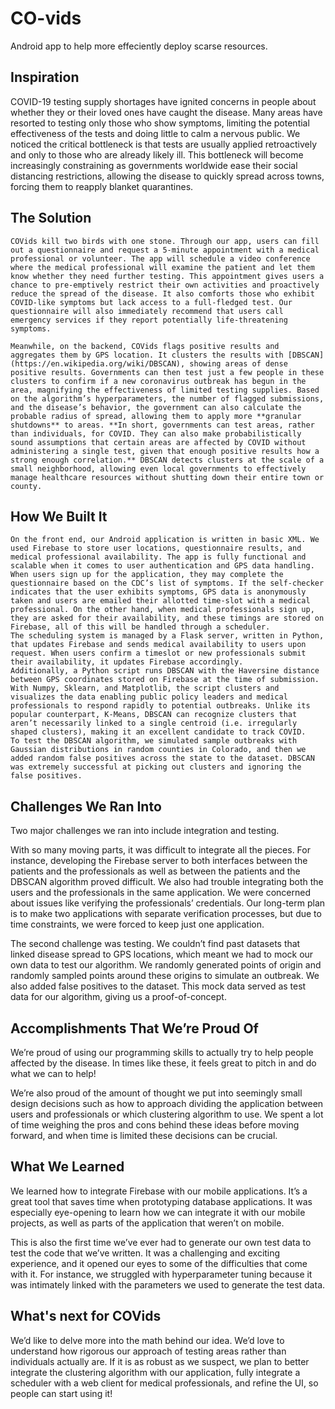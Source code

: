 # CO-vids
Android app to help more effeciently deploy scarse resources.

## Inspiration

COVID-19 testing supply shortages have ignited concerns in people about whether they or their loved ones have caught the disease. Many areas have resorted to testing only those who show symptoms, limiting the potential effectiveness of the tests and doing little to calm a nervous public. We noticed the critical bottleneck is that tests are usually applied retroactively and only to those who are already likely ill. This bottleneck will become increasingly constraining as governments worldwide ease their social distancing restrictions, allowing the disease to quickly spread across towns, forcing them to reapply blanket quarantines.

## The Solution

	COVids kill two birds with one stone. Through our app, users can fill out a questionnaire and request a 5-minute appointment with a medical professional or volunteer. The app will schedule a video conference where the medical professional will examine the patient and let them know whether they need further testing. This appointment gives users a chance to pre-emptively restrict their own activities and proactively reduce the spread of the disease. It also comforts those who exhibit COVID-like symptoms but lack access to a full-fledged test. Our questionnaire will also immediately recommend that users call emergency services if they report potentially life-threatening symptoms.

	Meanwhile, on the backend, COVids flags positive results and aggregates them by GPS location. It clusters the results with [DBSCAN](https://en.wikipedia.org/wiki/DBSCAN), showing areas of dense positive results. Governments can then test just a few people in these clusters to confirm if a new coronavirus outbreak has begun in the area, magnifying the effectiveness of limited testing supplies. Based on the algorithm’s hyperparameters, the number of flagged submissions, and the disease’s behavior, the government can also calculate the probable radius of spread, allowing them to apply more **granular shutdowns** to areas. **In short, governments can test areas, rather than individuals, for COVID. They can also make probabilistically sound assumptions that certain areas are affected by COVID without administering a single test, given that enough positive results how a strong enough correlation.** DBSCAN detects clusters at the scale of a small neighborhood, allowing even local governments to effectively manage healthcare resources without shutting down their entire town or county.

## How We Built It

	On the front end, our Android application is written in basic XML. We used Firebase to store user locations, questionnaire results, and medical professional availability. The app is fully functional and scalable when it comes to user authentication and GPS data handling. When users sign up for the application, they may complete the questionnaire based on the CDC’s list of symptoms. If the self-checker indicates that the user exhibits symptoms, GPS data is anonymously taken and users are emailed their allotted time-slot with a medical professional. On the other hand, when medical professionals sign up, they are asked for their availability, and these timings are stored on Firebase, all of this will be handled through a scheduler.
	The scheduling system is managed by a Flask server, written in Python, that updates Firebase and sends medical availability to users upon request. When users confirm a timeslot or new professionals submit their availability, it updates Firebase accordingly.
	Additionally, a Python script runs DBSCAN with the Haversine distance between GPS coordinates stored on Firebase at the time of submission. With Numpy, Sklearn, and Matplotlib, the script clusters and visualizes the data enabling public policy leaders and medical professionals to respond rapidly to potential outbreaks. Unlike its popular counterpart, K-Means, DBSCAN can recognize clusters that aren’t necessarily linked to a single centroid (i.e. irregularly shaped clusters), making it an excellent candidate to track COVID.
	To test the DBSCAN algorithm, we simulated sample outbreaks with Gaussian distributions in random counties in Colorado, and then we added random false positives across the state to the dataset. DBSCAN was extremely successful at picking out clusters and ignoring the false positives.

## Challenges We Ran Into

Two major challenges we ran into include integration and testing.

With so many moving parts, it was difficult to integrate all the pieces. For instance, developing the Firebase server to both interfaces between the patients and the professionals as well as between the patients and the DBSCAN algorithm proved difficult. We also had trouble integrating both the users and the professionals in the same application. We were concerned about issues like verifying the professionals’ credentials. Our long-term plan is to make two applications with separate verification processes, but due to time constraints, we were forced to keep just one application.

The second challenge was testing. We couldn’t find past datasets that linked disease spread to GPS locations, which meant we had to mock our own data to test our algorithm. We randomly generated points of origin and randomly sampled points around these origins to simulate an outbreak. We also added false positives to the dataset. This mock data served as test data for our algorithm, giving us a proof-of-concept.

## Accomplishments That We’re Proud Of

We’re proud of using our programming skills to actually try to help people affected by the disease. In times like these, it feels great to pitch in and do what we can to help!

We’re also proud of the amount of thought we put into seemingly small design decisions such as how to approach dividing the application between users and professionals or which clustering algorithm to use. We spent a lot of time weighing the pros and cons behind these ideas before moving forward, and when time is limited these decisions can be crucial.

## What We Learned

We learned how to integrate Firebase with our mobile applications. It’s a great tool that saves time when prototyping database applications. It was especially eye-opening to learn how we can integrate it with our mobile projects, as well as parts of the application that weren’t on mobile.

This is also the first time we’ve ever had to generate our own test data to test the code that we’ve written. It was a challenging and exciting experience, and it opened our eyes to some of the difficulties that come with it. For instance, we struggled with hyperparameter tuning because it was intimately linked with the parameters we used to generate the test data.

## What's next for COVids

We’d like to delve more into the math behind our idea. We’d love to understand how rigorous our approach of testing areas rather than individuals actually are. If it is as robust as we suspect, we plan to better integrate the clustering algorithm with our application, fully integrate a scheduler with a web client for medical professionals, and refine the UI, so people can start using it!
